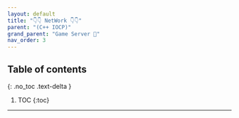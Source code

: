 ```yaml
---
layout: default
title: "👇👇 NetWork 👇👇"
parent: "(C++ IOCP)"
grand_parent: "Game Server 👾"
nav_order: 3
---
```


## Table of contents
{: .no_toc .text-delta }

1. TOC
{:toc}

---